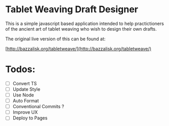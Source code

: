 # Tablet Weaving Draft Designer

This is a simple javascript based application intended to help practictioners of the ancient art of tablet weaving who wish to design their own drafts.

The original live version of this can be found at:

[http://bazzalisk.org/tabletweave/](http://bazzalisk.org/tabletweave/)

# Todos:

- [ ] Convert TS
- [ ] Update Style
- [ ] Use Node
- [ ] Auto Format
- [ ] Conventional Commits ?
- [ ] Improve UX
- [ ] Deploy to Pages
